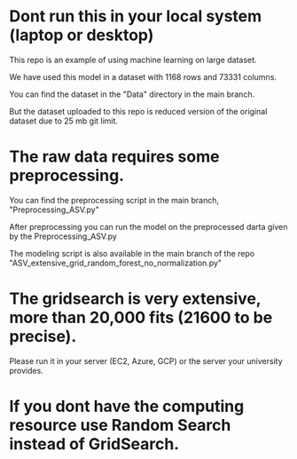 # Dont run this in your local system (laptop or desktop)

This repo is an example of using machine learning on large dataset.

We have used this model in a dataset with 1168 rows and 73331 columns. 

You can find the dataset in the "Data" directory in the main branch. 

But the dataset uploaded to this repo is reduced version of the original dataset due to 25 mb git limit. 

# The raw data requires some preprocessing.

You can find the preprocessing script in the main branch, "Preprocessing_ASV.py"


After preprocessing you can run the model on the preprocessed darta given by the Preprocessing_ASV.py

The modeling script is also available in the main branch of the repo "ASV_extensive_grid_random_forest_no_normalization.py" 

# The gridsearch is very extensive, more than 20,000 fits (21600 to be precise).

Please run it in your server (EC2, Azure, GCP) or the server your university provides. 

# If you dont have the computing resource use Random Search instead of GridSearch. 
